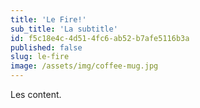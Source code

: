 ```yaml
---
title: 'Le Fire!'
sub_title: 'La subtitle'
id: f5c18e4c-4d51-4fc6-ab52-b7afe5116b3a
published: false
slug: le-fire
image: /assets/img/coffee-mug.jpg
---
```

Les content.
